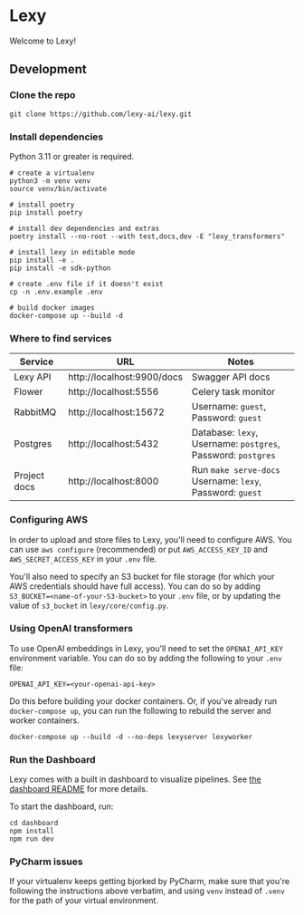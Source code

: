 # Lexy

Welcome to Lexy!
 
## Development

### Clone the repo

```Shell
git clone https://github.com/lexy-ai/lexy.git
```

### Install dependencies

Python 3.11 or greater is required. 

```Shell
# create a virtualenv
python3 -m venv venv 
source venv/bin/activate

# install poetry
pip install poetry

# install dev dependencies and extras
poetry install --no-root --with test,docs,dev -E "lexy_transformers"

# install lexy in editable mode
pip install -e .
pip install -e sdk-python

# create .env file if it doesn't exist
cp -n .env.example .env

# build docker images
docker-compose up --build -d
```

### Where to find services

| Service      | URL                        | Notes                                                         |
|--------------|----------------------------|---------------------------------------------------------------|
| Lexy API     | http://localhost:9900/docs | Swagger API docs                                              |
| Flower       | http://localhost:5556      | Celery task monitor                                           |
| RabbitMQ     | http://localhost:15672     | Username: `guest`, Password: `guest`                          |
| Postgres     | http://localhost:5432      | Database: `lexy`, Username: `postgres`, Password: `postgres`  |
| Project docs | http://localhost:8000      | Run `make serve-docs`<br/>Username: `lexy`, Password: `guest` |

### Configuring AWS

In order to upload and store files to Lexy, you'll need to configure AWS. You can use `aws configure` (recommended) or 
put `AWS_ACCESS_KEY_ID` and `AWS_SECRET_ACCESS_KEY` in your `.env` file.

You'll also need to specify an S3 bucket for file storage (for which your AWS credentials should have full access). 
You can do so by adding `S3_BUCKET=<name-of-your-S3-bucket>` to your `.env` file, or by updating the value of 
`s3_bucket` in `lexy/core/config.py`.

### Using OpenAI transformers

To use OpenAI embeddings in Lexy, you'll need to set the `OPENAI_API_KEY` environment variable. You can do so by adding 
the following to your `.env` file:

```Shell
OPENAI_API_KEY=<your-openai-api-key>
```

Do this before building your docker containers. Or, if you've already run `docker-compose up`, you can run the 
following to rebuild the server and worker containers.

```shell
docker-compose up --build -d --no-deps lexyserver lexyworker
```

### Run the Dashboard

Lexy comes with a built in dashboard to visualize pipelines. See [the dashboard README](./dashboard/README.md) for more details.

To start the dashboard, run:

```shell
cd dashboard
npm install
npm run dev

```

### PyCharm issues

If your virtualenv keeps getting bjorked by PyCharm, make sure that you're following the instructions above verbatim, 
and using `venv` instead of `.venv` for the path of your virtual environment.
